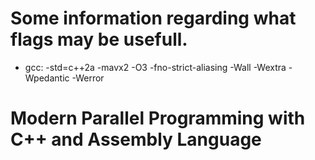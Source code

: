 


# Some information regarding what flags may be usefull.
* gcc: -std=c++2a -mavx2 -O3 -fno-strict-aliasing -Wall -Wextra -Wpedantic -Werror



# Modern Parallel Programming with C++ and Assembly Language
